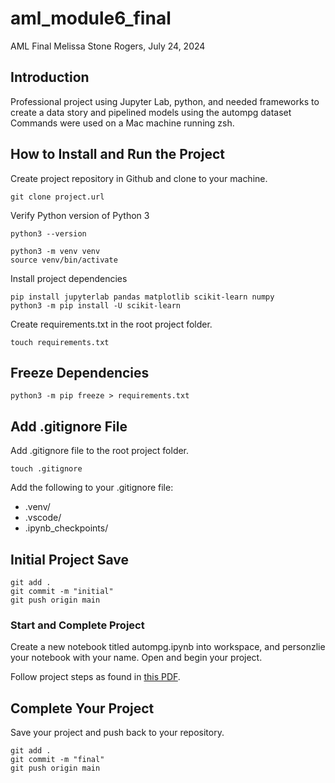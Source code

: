 # aml_module6_final
AML Final 
Melissa Stone Rogers, July 24, 2024

## Introduction
Professional project using Jupyter Lab, python, and needed frameworks to create a data story and pipelined models using the autompg dataset
Commands were used on a Mac machine running zsh.  


## How to Install and Run the Project
Create project repository in Github and clone to your machine.

```
git clone project.url
```
Verify Python version of Python 3
```
python3 --version

```
```
python3 -m venv venv
source venv/bin/activate
```

Install project dependencies  
```
pip install jupyterlab pandas matplotlib scikit-learn numpy
python3 -m pip install -U scikit-learn
```
Create requirements.txt in the root project folder. 
```
touch requirements.txt
```

## Freeze Dependencies 
```
python3 -m pip freeze > requirements.txt
```

## Add .gitignore File
Add .gitignore file to the root project folder. 
```
touch .gitignore
```
Add the following to your .gitignore file: 
- .venv/
- .vscode/
- .ipynb_checkpoints/

## Initial Project Save
```
git add .
git commit -m "initial"                         
git push origin main
```
### Start and Complete Project 
Create a new notebook titled autompg.ipynb into workspace, and personzlie your notebook with your name. Open and begin your project. 

Follow project steps as found in [this PDF](https://github.com/meldstonerogers/aml_module6_final/blob/main/Final.pdf).

## Complete Your Project
Save your project and push back to your repository. 
```
git add .
git commit -m "final"                         
git push origin main
```


